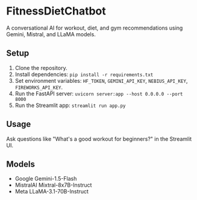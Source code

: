 # FitnessDietChatbot

A conversational AI for workout, diet, and gym recommendations using Gemini, Mistral, and LLaMA models.

## Setup
1. Clone the repository.
2. Install dependencies: `pip install -r requirements.txt`
3. Set environment variables: `HF_TOKEN`, `GEMINI_API_KEY`, `NEBIUS_API_KEY`, `FIREWORKS_API_KEY`.
4. Run the FastAPI server: `uvicorn server:app --host 0.0.0.0 --port 8000`
5. Run the Streamlit app: `streamlit run app.py`

## Usage
Ask questions like "What's a good workout for beginners?" in the Streamlit UI.

## Models
- Google Gemini-1.5-Flash
- MistralAI Mixtral-8x7B-Instruct
- Meta LLaMA-3.1-70B-Instruct
